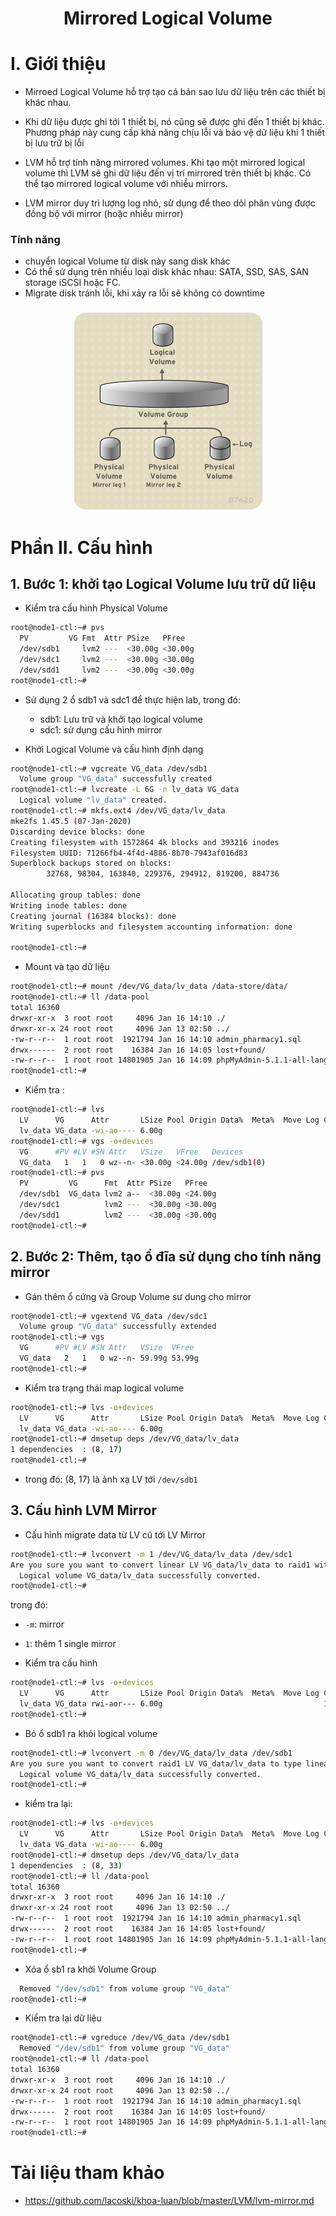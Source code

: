 <h1 align="center">Mirrored Logical Volume</h1>

# I. Giới thiệu
- Mirroed Logical Volume hỗ trợ tạo cá bản sao lưu dữ liệu trên các thiết bị khác nhau.
- Khi dữ liệu được ghi tới 1 thiết bị, nó cũng sẽ được ghi đến 1 thiết bị khác. Phương pháp này cung cấp khả năng chịu lỗi và bảo vệ dữ liệu khi 1 thiết bị lưu trữ bị lỗi

- LVM hỗ trợ tính năng mirrored volumes. Khi tạo một mirrored logical volume thì LVM sẽ ghi dữ liệu đến vị trí mirrored trên thiết bị khác. Có thể tạo mirrored logical volume với nhiều mirrors.

- LVM mirror duy trì lượng log nhỏ, sử dụng để theo dõi phân vùng được đồng bộ với mirror (hoặc nhiều mirror)

### Tính năng
  - chuyển logical Volume từ disk này sang disk khác
  - Có thể sử dụng trên nhiều loại disk khác nhau: SATA, SSD, SAS, SAN storage iSCSI hoặc FC.
  - Migrate disk tránh lỗi, khi xảy ra lỗi sẽ không có downtime

<h3 align="center"><img src="../../03-Images/document/73.png"></h3>


# Phần II. Cấu hình
## 1. Bước 1: khởi tạo Logical Volume lưu trữ dữ liệu
- Kiểm tra cấu hình Physical Volume 
```sh
root@node1-ctl:~# pvs
  PV         VG Fmt  Attr PSize   PFree
  /dev/sdb1     lvm2 ---  <30.00g <30.00g
  /dev/sdc1     lvm2 ---  <30.00g <30.00g
  /dev/sdd1     lvm2 ---  <30.00g <30.00g
root@node1-ctl:~#
```
- Sử dụng 2 ổ sdb1 và sdc1 để thực hiện lab, trong đó:
  - sdb1: Lưu trữ và khởi tạo logical volume
  - sdc1: sử dụng cấu hình mirror

- Khởi Logical Volume và cấu hình định dạng
```sh
root@node1-ctl:~# vgcreate VG_data /dev/sdb1
  Volume group "VG_data" successfully created
root@node1-ctl:~# lvcreate -L 6G -n lv_data VG_data
  Logical volume "lv_data" created.
root@node1-ctl:~# mkfs.ext4 /dev/VG_data/lv_data
mke2fs 1.45.5 (07-Jan-2020)
Discarding device blocks: done
Creating filesystem with 1572864 4k blocks and 393216 inodes
Filesystem UUID: 71266fb4-4f4d-4886-8b70-7943af016d83
Superblock backups stored on blocks:
        32768, 98304, 163840, 229376, 294912, 819200, 884736

Allocating group tables: done
Writing inode tables: done
Creating journal (16384 blocks): done
Writing superblocks and filesystem accounting information: done

root@node1-ctl:~#
```

- Mount và tạo dữ liệu
```sh
root@node1-ctl:~# mount /dev/VG_data/lv_data /data-store/data/
root@node1-ctl:~# ll /data-pool
total 16360
drwxr-xr-x  3 root root     4096 Jan 16 14:10 ./
drwxr-xr-x 24 root root     4096 Jan 13 02:50 ../
-rw-r--r--  1 root root  1921794 Jan 16 14:10 admin_pharmacy1.sql
drwx------  2 root root    16384 Jan 16 14:05 lost+found/
-rw-r--r--  1 root root 14801905 Jan 16 14:09 phpMyAdmin-5.1.1-all-languages.zip
root@node1-ctl:~#
```

- Kiểm tra :
```sh
root@node1-ctl:~# lvs
  LV      VG      Attr       LSize Pool Origin Data%  Meta%  Move Log Cpy%Sync Convert
  lv_data VG_data -wi-ao---- 6.00g
root@node1-ctl:~# vgs -o+devices
  VG      #PV #LV #SN Attr   VSize   VFree   Devices
  VG_data   1   1   0 wz--n- <30.00g <24.00g /dev/sdb1(0)
root@node1-ctl:~# pvs
  PV         VG      Fmt  Attr PSize   PFree
  /dev/sdb1  VG_data lvm2 a--  <30.00g <24.00g
  /dev/sdc1          lvm2 ---  <30.00g <30.00g
  /dev/sdd1          lvm2 ---  <30.00g <30.00g
root@node1-ctl:~#

```

## 2. Bước 2: Thêm, tạo ổ đĩa sử dụng cho tính năng mirror

- Gán thêm ổ cứng và Group Volume sư dung cho mirror
```sh
root@node1-ctl:~# vgextend VG_data /dev/sdc1
  Volume group "VG_data" successfully extended
root@node1-ctl:~# vgs
  VG      #PV #LV #SN Attr   VSize  VFree
  VG_data   2   1   0 wz--n- 59.99g 53.99g
root@node1-ctl:~#
```

- Kiểm tra trạng thái map logical volume
```sh
root@node1-ctl:~# lvs -o+devices
  LV      VG      Attr       LSize Pool Origin Data%  Meta%  Move Log Cpy%Sync Convert Devices
  lv_data VG_data -wi-ao---- 6.00g                                                     /dev/sdb1(0)
root@node1-ctl:~# dmsetup deps /dev/VG_data/lv_data
1 dependencies  : (8, 17)
root@node1-ctl:~#
```

- trong đó: (8, 17) là ảnh xạ LV tới `/dev/sdb1`

## 3. Cấu hình LVM Mirror

- Cấu hình migrate data từ LV cũ tới LV Mirror
```sh
root@node1-ctl:~# lvconvert -m 1 /dev/VG_data/lv_data /dev/sdc1
Are you sure you want to convert linear LV VG_data/lv_data to raid1 with 2 images enhancing resilience? [y/n]: y
  Logical volume VG_data/lv_data successfully converted.
root@node1-ctl:~#
```
trong đó:
  - `-m`: mirror
  - `1`: thêm 1 single mirror

- Kiểm tra cấu hình
```sh
root@node1-ctl:~# lvs -o+devices
  LV      VG      Attr       LSize Pool Origin Data%  Meta%  Move Log Cpy%Sync Convert Devices
  lv_data VG_data rwi-aor--- 6.00g                                    100.00           lv_data_rimage_0(0),lv_data_rimage_1(0)
root@node1-ctl:~#
```


- Bỏ ổ sdb1 ra khỏi logical volume
```sh
root@node1-ctl:~# lvconvert -m 0 /dev/VG_data/lv_data /dev/sdb1
Are you sure you want to convert raid1 LV VG_data/lv_data to type linear losing all resilience? [y/n]: y
  Logical volume VG_data/lv_data successfully converted.
root@node1-ctl:~#
```

- kiểm tra lại:
```sh
root@node1-ctl:~# lvs -o+devices
  LV      VG      Attr       LSize Pool Origin Data%  Meta%  Move Log Cpy%Sync Convert Devices
  lv_data VG_data -wi-ao---- 6.00g                                                     /dev/sdc1(1)
root@node1-ctl:~# dmsetup deps /dev/VG_data/lv_data
1 dependencies  : (8, 33)
root@node1-ctl:~# ll /data-pool
total 16360
drwxr-xr-x  3 root root     4096 Jan 16 14:10 ./
drwxr-xr-x 24 root root     4096 Jan 13 02:50 ../
-rw-r--r--  1 root root  1921794 Jan 16 14:10 admin_pharmacy1.sql
drwx------  2 root root    16384 Jan 16 14:05 lost+found/
-rw-r--r--  1 root root 14801905 Jan 16 14:09 phpMyAdmin-5.1.1-all-languages.zip
root@node1-ctl:~#
```

- Xóa ổ sb1 ra khởi Volume Group 
```sh
  Removed "/dev/sdb1" from volume group "VG_data"
root@node1-ctl:~#
```

- Kiểm tra lại dữ liệu 
```sh
root@node1-ctl:~# vgreduce /dev/VG_data /dev/sdb1
  Removed "/dev/sdb1" from volume group "VG_data"
root@node1-ctl:~# ll /data-pool
total 16360
drwxr-xr-x  3 root root     4096 Jan 16 14:10 ./
drwxr-xr-x 24 root root     4096 Jan 13 02:50 ../
-rw-r--r--  1 root root  1921794 Jan 16 14:10 admin_pharmacy1.sql
drwx------  2 root root    16384 Jan 16 14:05 lost+found/
-rw-r--r--  1 root root 14801905 Jan 16 14:09 phpMyAdmin-5.1.1-all-languages.zip
root@node1-ctl:~#
```


# Tài liệu tham khảo

 - https://github.com/lacoski/khoa-luan/blob/master/LVM/lvm-mirror.md